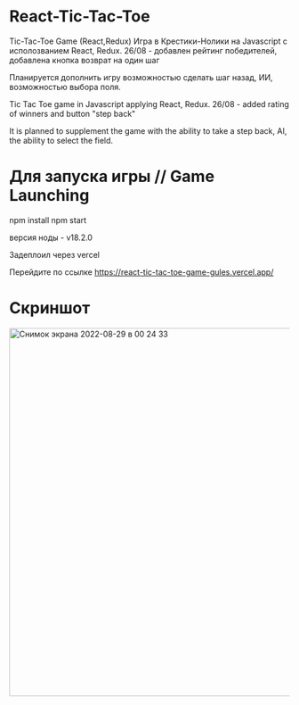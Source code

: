 # React-Tic-Tac-Toe
Tic-Tac-Toe Game (React,Redux)
Игра в Крестики-Нолики на Javascript с исполозванием React, Redux.
26/08 - добавлен рейтинг победителей, добавлена кнопка возврат на один шаг

Планируется дополнить игру возможностью сделать шаг назад, ИИ, возможностью выбора поля.

Tic Tac Toe game in Javascript applying React, Redux.
26/08 - added rating of winners and button "step back"

It is planned to supplement the game with the ability to take a step back, AI, the ability to select the field.

# Для запуска игры // Game Launching
npm install
npm start

версия ноды - v18.2.0

Задеплоил через vercel

Перейдите по ссылке
https://react-tic-tac-toe-game-gules.vercel.app/



# Скриншот


<img width="660" alt="Снимок экрана 2022-08-29 в 00 24 33" src="https://user-images.githubusercontent.com/105541761/187095253-94a1097b-bffc-49d6-acfa-a0b9bb800ac1.png">


